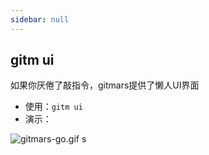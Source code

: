 ```yaml
---
sidebar: null
---
```


## gitm ui <Badge text="beta" type="warning"/>

如果你厌倦了敲指令，gitmars提供了懒人UI界面

-   使用：`gitm ui`
-   演示：

![gitmars-go.gif](https://gitee.com/saqqdy/gitmars/raw/master/lib/img/gitmars-ui.gif)
s